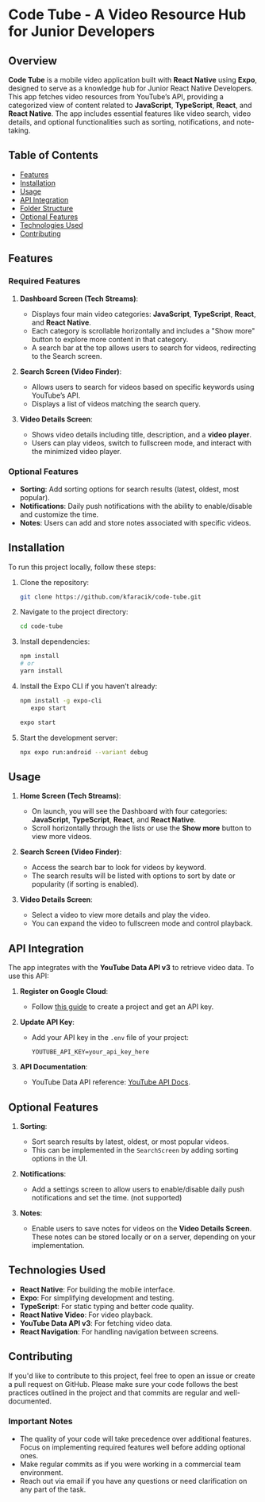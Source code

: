 # Code Tube - A Video Resource Hub for Junior Developers

## Overview

**Code Tube** is a mobile video application built with **React Native** using **Expo**, designed to serve as a knowledge hub for Junior React Native Developers. This app fetches video resources from YouTube’s API, providing a categorized view of content related to **JavaScript**, **TypeScript**, **React**, and **React Native**. The app includes essential features like video search, video details, and optional functionalities such as sorting, notifications, and note-taking.

## Table of Contents

- [Features](#features)
- [Installation](#installation)
- [Usage](#usage)
- [API Integration](#api-integration)
- [Folder Structure](#folder-structure)
- [Optional Features](#optional-features)
- [Technologies Used](#technologies-used)
- [Contributing](#contributing)

## Features

### Required Features

1. **Dashboard Screen (Tech Streams)**:
   - Displays four main video categories: **JavaScript**, **TypeScript**, **React**, and **React Native**.
   - Each category is scrollable horizontally and includes a "Show more" button to explore more content in that category.
   - A search bar at the top allows users to search for videos, redirecting to the Search screen.
2. **Search Screen (Video Finder)**:

   - Allows users to search for videos based on specific keywords using YouTube’s API.
   - Displays a list of videos matching the search query.

3. **Video Details Screen**:
   - Shows video details including title, description, and a **video player**.
   - Users can play videos, switch to fullscreen mode, and interact with the minimized video player.

### Optional Features

- **Sorting**: Add sorting options for search results (latest, oldest, most popular).
- **Notifications**: Daily push notifications with the ability to enable/disable and customize the time.
- **Notes**: Users can add and store notes associated with specific videos.

## Installation

To run this project locally, follow these steps:

1. Clone the repository:

   ```bash
   git clone https://github.com/kfaracik/code-tube.git
   ```

2. Navigate to the project directory:

   ```bash
   cd code-tube
   ```

3. Install dependencies:

   ```bash
   npm install
   # or
   yarn install
   ```

4. Install the Expo CLI if you haven’t already:

   ```bash
   npm install -g expo-cli
      expo start
   ```
   ```bash
   expo start
   ```


4. Start the development server:
   ```bash
   npx expo run:android --variant debug
   ```

## Usage

1. **Home Screen (Tech Streams)**:

   - On launch, you will see the Dashboard with four categories: **JavaScript**, **TypeScript**, **React**, and **React Native**.
   - Scroll horizontally through the lists or use the **Show more** button to view more videos.

2. **Search Screen (Video Finder)**:

   - Access the search bar to look for videos by keyword.
   - The search results will be listed with options to sort by date or popularity (if sorting is enabled).

3. **Video Details Screen**:
   - Select a video to view more details and play the video.
   - You can expand the video to fullscreen mode and control playback.

## API Integration

The app integrates with the **YouTube Data API v3** to retrieve video data. To use this API:

1. **Register on Google Cloud**:
   - Follow [this guide](https://developers.google.com/youtube/v3/getting-started) to create a project and get an API key.
2. **Update API Key**:

   - Add your API key in the `.env` file of your project:
     ```env
     YOUTUBE_API_KEY=your_api_key_here
     ```

3. **API Documentation**:
   - YouTube Data API reference: [YouTube API Docs](https://developers.google.com/youtube/v3/docs).

## Optional Features

1. **Sorting**:

   - Sort search results by latest, oldest, or most popular videos.
   - This can be implemented in the `SearchScreen` by adding sorting options in the UI.

2. **Notifications**:

   - Add a settings screen to allow users to enable/disable daily push notifications and set the time. (not supported)

3. **Notes**:
   - Enable users to save notes for videos on the **Video Details Screen**. These notes can be stored locally or on a server, depending on your implementation.

## Technologies Used

- **React Native**: For building the mobile interface.
- **Expo**: For simplifying development and testing.
- **TypeScript**: For static typing and better code quality.
- **React Native Video**: For video playback.
- **YouTube Data API v3**: For fetching video data.
- **React Navigation**: For handling navigation between screens.

## Contributing

If you'd like to contribute to this project, feel free to open an issue or create a pull request on GitHub. Please make sure your code follows the best practices outlined in the project and that commits are regular and well-documented.

### Important Notes

- The quality of your code will take precedence over additional features. Focus on implementing required features well before adding optional ones.
- Make regular commits as if you were working in a commercial team environment.
- Reach out via email if you have any questions or need clarification on any part of the task.
